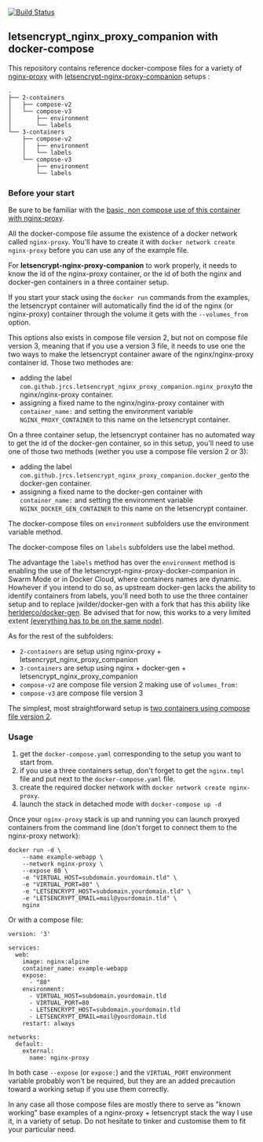 [![Build Status](https://travis-ci.org/buchdag/letsencrypt-nginx-proxy-companion-compose.svg?branch=master)](https://travis-ci.org/buchdag/letsencrypt-nginx-proxy-companion-compose)

## letsencrypt_nginx_proxy_companion with docker-compose

This repository contains reference docker-compose files for a variety of [nginx-proxy](https://github.com/jwilder/nginx-proxy) with [letsencrypt-nginx-proxy-companion](https://github.com/JrCs/docker-letsencrypt-nginx-proxy-companion) setups :

```
.
├── 2-containers
│   ├── compose-v2
│   └── compose-v3
│       ├── environment
│       └── labels
└── 3-containers
    ├── compose-v2
    │   ├── environment
    │   └── labels
    └── compose-v3
        ├── environment
        └── labels
```

### Before your start

Be sure to be familiar with the [basic, non compose use of this container with nginx-proxy](https://github.com/JrCs/docker-letsencrypt-nginx-proxy-companion/blob/master/README.md).

All the docker-compose file assume the existence of a docker network called `nginx-proxy`. You'll have to create it with `docker network create nginx-proxy` before you can use any of the example file.

For **letsencrypt-nginx-proxy-companion** to work properly, it needs to know the id of the nginx-proxy container, or the id of both the nginx and docker-gen containers in a three container setup.

If you start your stack using the `docker run` commands from the examples, the letsencrypt container will automatically find the id of the nginx (or nginx-proxy) container through the volume it gets with the `--volumes_from` option.

This options also exists in compose file version 2, but not on compose file version 3, meaning that if you use a version 3 file, it needs to use one the two ways to make the letsencrypt container aware of the nginx/nginx-proxy container id. Those two methodes are:

* adding the label `com.github.jrcs.letsencrypt_nginx_proxy_companion.nginx_proxy`to the  nginx/nginx-proxy container.
* assigning a fixed name to the nginx/nginx-proxy container with `container_name:` and setting the environment variable `NGINX_PROXY_CONTAINER` to this name on the letsencrypt container.

On a three container setup, the letsencrypt container has no automated way to get the id of the docker-gen container, so in this setup, you'll need to use one of those two methods (wether you use a compose file version 2 or 3):

* adding the label `com.github.jrcs.letsencrypt_nginx_proxy_companion.docker_gen`to the  docker-gen container.
* assigning a fixed name to the docker-gen container with `container_name:` and setting the environment variable `NGINX_DOCKER_GEN_CONTAINER` to this name on the letsencrypt container.

The docker-compose files on `environment` subfolders use the environment variable method.

The docker-compose files on `labels` subfolders use the label method.

The advantage the `labels` method has over the `environment` method is enabling the use of the letsencrypt-nginx-proxy-docker-companion in Swarm Mode or in Docker Cloud, where containers names are dynamic. Howhever if you intend to do so, as upstream docker-gen lacks the ability to identify containers from labels, you'll need both to use the three container setup and to replace jwilder/docker-gen with a fork that has this ability like [herlderco/docker-gen](https://github.com/helderco/docker-gen). Be advised that for now, this works to a very limited extent [(everything has to be on the same node)](https://github.com/JrCs/docker-letsencrypt-nginx-proxy-companion/pull/231#issuecomment-330624331).

As for the rest of the subfolders:

* `2-containers` are setup using nginx-proxy + letsencrypt_nginx_proxy_companion
* `3-containers` are setup using nginx + docker-gen + letsencrypt_nginx_proxy_companion
* `compose-v2` are compose file version 2 making use of `volumes_from:`
* `compose-v3` are compose file version 3

The simplest, most straightforward setup is [two containers using compose file version 2](2-containers/compose-v2/docker-compose.yaml).

### Usage

1. get the `docker-compose.yaml` corresponding to the setup you want to start from.
2. if you use a three containers setup, don't forget to get the `nginx.tmpl` file and put next to the `docker-compose.yaml` file.
3. create the required docker network with `docker network create nginx-proxy`.
4. launch the stack in detached mode with `docker-compose up -d`

Once your `nginx-proxy` stack is up and running you can launch proxyed containers from the command line (don't forget to connect them to the nginx-proxy network):

```
docker run -d \
    --name example-webapp \
    --network nginx-proxy \
    --expose 80 \
    -e "VIRTUAL_HOST=subdomain.yourdomain.tld" \
    -e "VIRTUAL_PORT=80" \
    -e "LETSENCRYPT_HOST=subdomain.yourdomain.tld" \
    -e "LETSENCRYPT_EMAIL=mail@yourdomain.tld" \
    nginx
```

Or with a compose file:

```
version: '3'

services:
  web:
    image: nginx:alpine
    container_name: example-webapp
    expose:
      - "80"
    environment:
      - VIRTUAL_HOST=subdomain.yourdomain.tld
      - VIRTUAL_PORT=80
      - LETSENCRYPT_HOST=subdomain.yourdomain.tld
      - LETSENCRYPT_EMAIL=mail@yourdomain.tld
    restart: always

networks:
  default:
    external:
      name: nginx-proxy
```

In both case `--expose` (or `expose:`) and the `VIRTUAL_PORT` environment variable probably won't be required, but they are an added precaution toward a working setup if you use them correctly.

In any case all those compose files are mostly there to serve as "known working" base examples of a nginx-proxy + letsencrypt stack the way I use it, in a variety of setup. Do not hesitate to tinker and customise them to fit your particular need.
